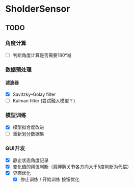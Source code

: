 # SholderSensor
## TODO

### 角度计算
- [ ] 判断角度计算是否需要180°减
### 数据预处理
#### 滤波器
- [x] Savitzky–Golay filter
- [ ] Kalman filter (尝试融入模型？)
### 模型训练
- [x] 模型拟合度改进
- [ ] 重新划分数据集
### GUI开发
- [x] 静止状态角度记录
- [x] 变化值的阈值判断（肩胛胸关节各方向大于5度判断为代偿）
- [x] 界面优化
  - [x] 停止训练 / 开始训练 按钮优化
